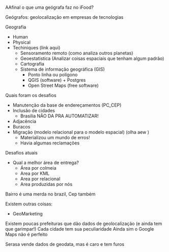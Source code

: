 AAfinal o que uma geógrafa faz no iFood?

Geógrafos: geolocalização em empresas de tecnologias

Geografia
  - Human
  - Physical
  - Techiniques (link aqui)
    - Sensoramento remoto (como analiza outros planetas)
    - Geoestatistica (Analizar coisas espaciais que tenham algum padrão)
    - Cartografia
    - Sistema de informação geográfica (GIS)
        - Ponto linha ou polígono
        - QGIS (software) + Postgres
        - Open Street Maps (free software)



Quais foram os desafios
  - Manutenção da base de endereçamentos (PC_CEP)
  - Inclusão de cidades
    - Brasilia NÃO DA PRA AUTOMATIZAR!
  - Adjacência
  - Buracos
  - Migração (modelo relacional para o modelo espacial) (olha aew )
    - Materializou um mundo de erros!
    - Havia algumas reclamações

Desafios atuais
  - Qual a melhor área de entrega?
    - Área por colmeia
    - Area por KML
    - Area por relacional
    - Area produzidas por nós


Bairro é uma merda no brazil, Cep também


Existem outras coisas:
  - GeoMarketing



Existem poucas prefeituras que dão dados de geolocalização (e ainda tem que garimpar!)
Cada cidade tem sua peculiaridade
Ainda sim o Google Maps não é perfeito


Serasa vende dados de geodata, mas é caro e tem furos
